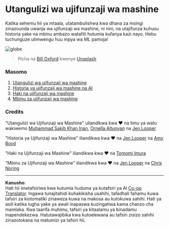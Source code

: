 <!--
CO_OP_TRANSLATOR_METADATA:
{
  "original_hash": "cf8ecc83f28e5b98051d2179eca08e08",
  "translation_date": "2025-09-05T15:57:42+00:00",
  "source_file": "1-Introduction/README.md",
  "language_code": "sw"
}
-->
# Utangulizi wa ujifunzaji wa mashine

Katika sehemu hii ya mtaala, utatambulishwa kwa dhana za msingi zinazounda uwanja wa ujifunzaji wa mashine, ni nini, na utajifunza kuhusu historia yake na mbinu ambazo watafiti hutumia kufanya kazi nayo. Hebu tuchunguze ulimwengu huu mpya wa ML pamoja!

![globe](../../../1-Introduction/images/globe.jpg)
> Picha na <a href="https://unsplash.com/@bill_oxford?utm_source=unsplash&utm_medium=referral&utm_content=creditCopyText">Bill Oxford</a> kwenye <a href="https://unsplash.com/s/photos/globe?utm_source=unsplash&utm_medium=referral&utm_content=creditCopyText">Unsplash</a>
  
### Masomo

1. [Utangulizi wa ujifunzaji wa mashine](1-intro-to-ML/README.md)
1. [Historia ya ujifunzaji wa mashine na AI](2-history-of-ML/README.md)
1. [Haki na ujifunzaji wa mashine](3-fairness/README.md)
1. [Mbinu za ujifunzaji wa mashine](4-techniques-of-ML/README.md)

### Credits

"Utangulizi wa Ujifunzaji wa Mashine" uliandikwa kwa ♥️ na timu ya watu wakiwemo [Muhammad Sakib Khan Inan](https://twitter.com/Sakibinan), [Ornella Altunyan](https://twitter.com/ornelladotcom) na [Jen Looper](https://twitter.com/jenlooper)

"Historia ya Ujifunzaji wa Mashine" iliandikwa kwa ♥️ na [Jen Looper](https://twitter.com/jenlooper) na [Amy Boyd](https://twitter.com/AmyKateNicho)

"Haki na Ujifunzaji wa Mashine" iliandikwa kwa ♥️ na [Tomomi Imura](https://twitter.com/girliemac) 

"Mbinu za Ujifunzaji wa Mashine" iliandikwa kwa ♥️ na [Jen Looper](https://twitter.com/jenlooper) na [Chris Noring](https://twitter.com/softchris)

---

**Kanusho**:  
Hati hii imetafsiriwa kwa kutumia huduma ya kutafsiri ya AI [Co-op Translator](https://github.com/Azure/co-op-translator). Ingawa tunajitahidi kuhakikisha usahihi, tafadhali fahamu kuwa tafsiri za kiotomatiki zinaweza kuwa na makosa au kutokuwa sahihi. Hati ya asili katika lugha yake ya awali inapaswa kuzingatiwa kama chanzo cha mamlaka. Kwa taarifa muhimu, tafsiri ya kitaalamu ya binadamu inapendekezwa. Hatutawajibika kwa kutoelewana au tafsiri zisizo sahihi zinazotokana na matumizi ya tafsiri hii.